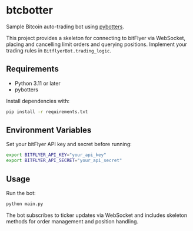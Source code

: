 # btcbotter

Sample Bitcoin auto-trading bot using [pybotters](https://github.com/pybotters/pybotters).

This project provides a skeleton for connecting to bitFlyer via WebSocket,
placing and cancelling limit orders and querying positions. Implement your
trading rules in `BitflyerBot.trading_logic`.

## Requirements

- Python 3.11 or later
- pybotters

Install dependencies with:

```bash
pip install -r requirements.txt
```

## Environment Variables

Set your bitFlyer API key and secret before running:

```bash
export BITFLYER_API_KEY="your_api_key"
export BITFLYER_API_SECRET="your_api_secret"
```

## Usage

Run the bot:

```bash
python main.py
```

The bot subscribes to ticker updates via WebSocket and includes skeleton
methods for order management and position handling.
